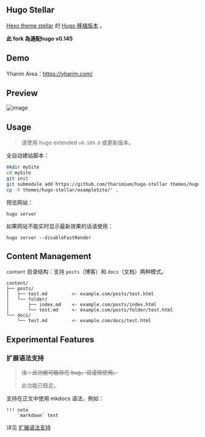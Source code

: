 ## Hugo Stellar

[Hexo theme stellar](https://github.com/xaoxuu/hexo-theme-stellar) 的 [Hugo 移植版本](https://github.com/Yharimium/hugo-stellar) 。

**此 fork 為適配hugo v0.145**

## Demo

Yharim Area：<https://yharim.com/>

## Preview

![image](https://github.com/Yharimium/hugo-stellar/assets/97100140/01f07272-8959-4d2d-b40e-0dc388daa47a)


## Usage

> 请使用 hugo extended `v0.109.0` 或更新版本。

全自动建站脚本：

``` sh
mkdir mySite
cd mySite
git init
git submodule add https://github.com/Yharimium/hugo-stellar themes/hugo-stellar
cp -R themes/hugo-stellar/exampleSite/* .

```

预览网站：

```
hugo server
```

如果网站不能实时显示最新效果的话请使用：

```
hugo server --disableFastRender
```

## Content Management

`content` 目录结构：支持 `posts`（博客）和 `docs`（文档）两种模式。

```
content/
├── posts/
│   ├── test.md         <- example.com/posts/test.html
│   └── folder/
│       ├── index.md    <- example.com/posts/index.html
│       └── test.md     <- example.com/posts/folder/test.html
└── docs/
    └── test.md         <- example.com/docs/test.html
```

## Experimental Features

### 扩展语法支持

> ~~注：此功能可能存在 bug，请谨慎使用。~~
>
> 此功能已稳定。

支持在正文中使用 mkdocs 语法，例如：

```
!!! note
    `markdown` text
```

详见 [扩展语法支持](https://yharim.com/posts/%E5%BB%BA%E7%AB%99/%E6%89%A9%E5%B1%95%E8%AF%AD%E6%B3%95%E6%94%AF%E6%8C%81/)
